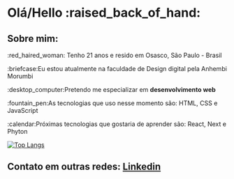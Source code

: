 <h1>Olá/Hello :raised_back_of_hand: </h1>

<h2>Sobre mim: </h2>

 
<p>:red_haired_woman: Tenho 21 anos e resido em Osasco, São Paulo - Brasil</p>
<p>:briefcase:Eu estou atualmente na faculdade de Design digital pela Anhembi Morumbi</p>
<p>:desktop_computer:Pretendo me especializar em <strong>desenvolvimento web</strong></p>
<p>:fountain_pen:As tecnologias que uso nesse momento são: HTML, CSS e JavaScript</p>
<p>:calendar:Próximas tecnologias que gostaria de aprender são: React, Next e Phyton</p>

[![Top Langs](https://github-readme-stats.vercel.app/api/top-langs/?username=tiozzogabi)](https://github.com/tiozzogabi/github-readme-stats)

<h2>Contato em outras redes: <a href="https://www.linkedin.com/in/gabrielle-tiozzo/">Linkedin</a></h2>
